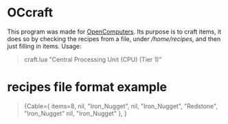 # OCcraft
This program was made for [OpenComputers](https://github.com/MightyPirates/OpenComputers).
Its purpose is to craft items, it does so by checking the recipes from a file,
under */home/recipes*, and then just filling in items. Usage:
> craft.lua "Central Processing Unit (CPU) (Tier 1)"

# recipes file format example
> {Cable={
>   items=8,
>   nil, "Iron_Nugget", nil,
>   "Iron_Nugget", "Redstone", "Iron_Nugget"
>   nil, "Iron_Nugget"
>   },
> }
